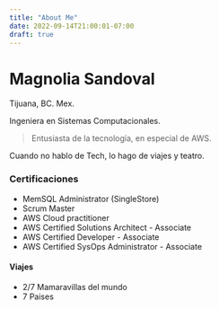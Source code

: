 ```yaml
---
title: "About Me"
date: 2022-09-14T21:00:01-07:00
draft: true
---
```


# Magnolia Sandoval
Tijuana, BC. Mex.

Ingeniera en Sistemas Computacionales.

> Entusiasta de la tecnología, en especial de AWS.

Cuando no hablo de Tech, lo hago de viajes y teatro.

### Certificaciones
- MemSQL Administrator (SingleStore)
- Scrum Master
- AWS Cloud practitioner
- AWS Certified Solutions Architect - Associate
- AWS Certified Developer - Associate
- AWS Certified SysOps Administrator - Associate

#### Viajes
- 2/7 Mamaravillas del mundo
- 7 Paises